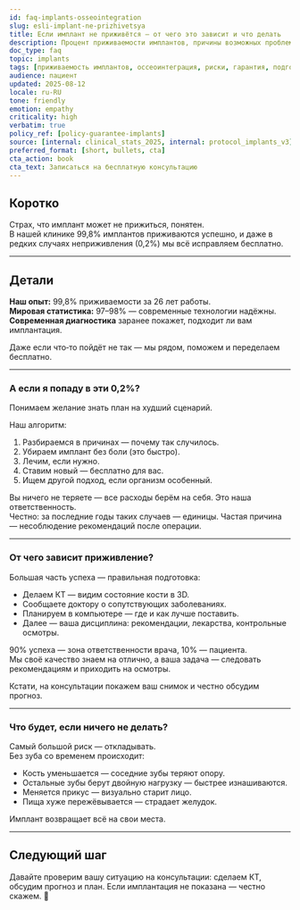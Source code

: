 ```yaml
---
id: faq-implants-osseointegration
slug: esli-implant-ne-prizhivetsya
title: Если имплант не приживётся — от чего это зависит и что делать
description: Процент приживаемости имплантов, причины возможных проблем и наш план действий при неприживлении.
doc_type: faq
topic: implants
tags: [приживаемость имплантов, оссеоинтеграция, риски, гарантия, подготовка]
audience: пациент
updated: 2025-08-12
locale: ru-RU
tone: friendly
emotion: empathy
criticality: high
verbatim: true
policy_ref: [policy-guarantee-implants]
source: [internal: clinical_stats_2025, internal: protocol_implants_v3]
preferred_format: [short, bullets, cta]
cta_action: book
cta_text: Записаться на бесплатную консультацию
---
```


## Коротко

Страх, что имплант может не прижиться, понятен.  
В нашей клинике 99,8% имплантов приживаются успешно, и даже в редких случаях неприживления (0,2%) мы всё исправляем бесплатно.

---

## Детали

**Наш опыт:** 99,8% приживаемости за 26 лет работы.  
**Мировая статистика:** 97–98% — современные технологии надёжны.  
**Современная диагностика** заранее покажет, подходит ли вам имплантация.  


Даже если что‑то пойдёт не так — мы рядом, поможем и переделаем бесплатно.

---

### А если я попаду в эти 0,2%?

Понимаем желание знать план на худший сценарий.

Наш алгоритм:
1. Разбираемся в причинах — почему так случилось.  
2. Убираем имплант без боли (это быстро).  
3. Лечим, если нужно.  
4. Ставим новый — бесплатно для вас.  
5. Ищем другой подход, если организм особенный.

Вы ничего не теряете — все расходы берём на себя. Это наша ответственность.  
Честно: за последние годы таких случаев — единицы. Частая причина — несоблюдение рекомендаций после операции.

---

### От чего зависит приживление?

Большая часть успеха — правильная подготовка:
- Делаем КТ — видим состояние кости в 3D.  
- Сообщаете доктору о сопутствующих заболеваниях.  
- Планируем в компьютере — где и как лучше поставить.  
- Далее — ваша дисциплина: рекомендации, лекарства, контрольные осмотры.

90% успеха — зона ответственности врача, 10% — пациента.  
Мы своё качество знаем на отлично, а ваша задача — следовать рекомендациям и приходить на осмотры.

Кстати, на консультации покажем ваш снимок и честно обсудим прогноз.

---

### Что будет, если ничего не делать?

Самый большой риск — откладывать.  
Без зуба со временем происходит:
- Кость уменьшается — соседние зубы теряют опору.  
- Остальные зубы берут двойную нагрузку — быстрее изнашиваются.  
- Меняется прикус — визуально старит лицо.  
- Пища хуже пережёвывается — страдает желудок.

Имплант возвращает всё на свои места.

---

## Следующий шаг

Давайте проверим вашу ситуацию на консультации: сделаем КТ, обсудим прогноз и план. Если имплантация не показана — честно скажем. 📅
